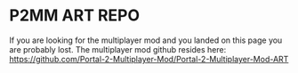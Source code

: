 # P2MM ART REPO

If you are looking for the multiplayer mod and you landed on this page you are probably lost.
The multiplayer mod github resides here: https://github.com/Portal-2-Multiplayer-Mod/Portal-2-Multiplayer-Mod-ART
